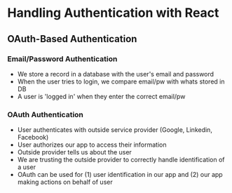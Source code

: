 # Handling Authentication with React

## OAuth-Based Authentication

### Email/Password Authentication
* We store a record in a database with the user's email and password
* When the user tries to login, we compare email/pw with whats stored in DB
* A user is 'logged in' when they enter the correct email/pw

### OAuth Authentication
* User authenticates with outside service provider (Google, Linkedin, Facebook)
* User authorizes our app to access their information
* Outside provider tells us about the user
* We are trusting the outside provider to correctly handle identification of a user
* OAuth can be used for (1) user identification in our app and (2) our app making actions on behalf of user
